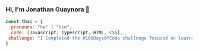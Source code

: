 ### Hi, I'm Jonathan Guaynora 👋
<!--  
**Guaynora/Guaynora** is a ✨ _special_ ✨ repository because its `README.md` (this file) appears on your GitHub profile.

Here are some ideas to get you started:

- 🔭 I’m currently working on ...
- 🌱 I’m currently learning ...
- 👯 I’m looking to collaborate on ...
- 🤔 I’m looking for help with ...
- 💬 Ask me about ...
- 📫 How to reach me: ...
- 😄 Pronouns: ...
- ⚡ Fun fact: ...
-->

```javascript
const thai = {
  pronouns: "he" | "him",
  code: [Javascript, Typescript, HTML, CSS],
 challenge: "I Completed the #100DaysOfCode challenge focused on learning frontend from scratch.
}
```
